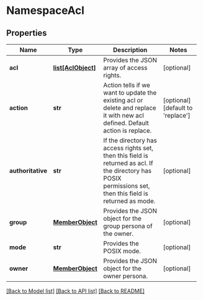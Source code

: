# NamespaceAcl

## Properties
Name | Type | Description | Notes
------------ | ------------- | ------------- | -------------
**acl** | [**list[AclObject]**](AclObject.md) | Provides the JSON array of access rights. | [optional] 
**action** | **str** | Action tells if we want to update the existing acl or delete and replace it with new acl defined. Default action is replace. | [optional] [default to 'replace']
**authoritative** | **str** | If the directory has access rights set, then this field is returned as acl. If the directory has POSIX permissions set, then this field is returned as mode. | [optional] 
**group** | [**MemberObject**](MemberObject.md) | Provides the JSON object for the group persona of the owner. | [optional] 
**mode** | **str** | Provides the POSIX mode. | [optional] 
**owner** | [**MemberObject**](MemberObject.md) | Provides the JSON object for the owner persona. | [optional] 

[[Back to Model list]](../README.md#documentation-for-models) [[Back to API list]](../README.md#documentation-for-api-endpoints) [[Back to README]](../README.md)


